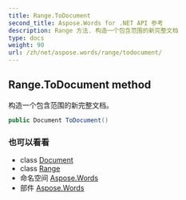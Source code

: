 ```yaml
---
title: Range.ToDocument
second_title: Aspose.Words for .NET API 参考
description: Range 方法. 构造一个包含范围的新完整文档
type: docs
weight: 90
url: /zh/net/aspose.words/range/todocument/
---
```

## Range.ToDocument method

构造一个包含范围的新完整文档。

```csharp
public Document ToDocument()
```

### 也可以看看

* class [Document](../../document/)
* class [Range](../)
* 命名空间 [Aspose.Words](../../range/)
* 部件 [Aspose.Words](../../../)


